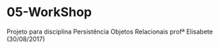 # 05-WorkShop
Projeto para disciplina Persistência Objetos Relacionais profª Elisabete (30/08/2017)
